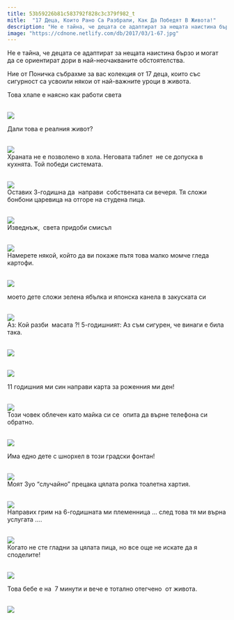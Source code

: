 ```yaml
---
title: 53b59226b81c583792f828c3c379f982_t
mitle:  "17 Деца, Които Рано Са Разбрали, Как Да Победят В Живота!"
description: "Не е тайна, че децата се адаптират за нещата наистина бързо и могат да се ориентират дори в най-неочакваните обстоятелства. Ние от Поничка събрахме за вас колекция"
image: "https://cdnone.netlify.com/db/2017/03/1-67.jpg"
---
```


 <p>Не е тайна, че децата се адаптират за нещата наистина бързо и могат да се ориентират дори в най-неочакваните обстоятелства.</p>      <p>Ние от Поничка събрахме за вас колекция от 17 деца, които със сигурност са усвоили някои от най-важните уроци в живота.</p> <p>Това хлапе е наясно как работи света</p> <p> <br/><img src="https://cdnone.netlify.com/db/2017/03/1-67.jpg"/><br/></p>      <p> Дали това е реалния живот?</p> <p> <br/><img src="https://cdnone.netlify.com/db/2017/03/2-63.jpg"/><br/> Храната не е позволено в хола. Неговата таблет  не се допуска в кухнята. Той победи системата.</p> <p> <br/><img src="https://cdnone.netlify.com/db/2017/03/3-65.jpg"/><br/> Оставих 3-годишна да  направи  собствената си вечеря. Тя сложи бонбони царевица на отгоре на студена пица.</p> <p> <br/><img src="https://cdnone.netlify.com/db/2017/03/4-62.jpg"/><br/> Изведнъж,  света придоби смисъл</p>      <p> <br/><img src="https://cdnone.netlify.com/db/2017/03/5-63.jpg"/><br/> Намерете някой, който да ви покаже пътя това малко момче гледа картофи.</p> <p> <br/><img src="https://cdnone.netlify.com/db/2017/03/6-56.jpg"/><br/></p> <p> моето дете сложи зелена ябълка и японска канела в закуската си</p> <p> <br/><img src="https://cdnone.netlify.com/db/2017/03/7-58.jpg"/><br/> Аз: Кой разби  масата ?! 5-годишният: Аз съм сигурен, че винаги е била така.</p> <p> <br/><img src="https://cdnone.netlify.com/db/2017/03/9-55.jpg"/><br/></p> <p> <br/><img src="https://cdnone.netlify.com/db/2017/03/10-53.jpg"/><br/></p>      <p>11 годишния ми син направи карта за роженния ми ден!</p> <p> <br/><img src="https://cdnone.netlify.com/db/2017/03/11-49.jpg"/><br/> Този човек облечен като майка си се  опита да върне телефона си обратно.</p> <p> <br/><img src="https://cdnone.netlify.com/db/2017/03/12-48.jpg"/><br/></p> <p>Има едно дете с шнорхел в този градски фонтан!</p>      <p> <br/><img src="https://cdnone.netlify.com/db/2017/03/13-47.jpg"/><br/> Моят 3yo “случайно” прецака цялата ролка тоалетна хартия.</p> <p> <br/><img src="https://cdnone.netlify.com/db/2017/03/14-45.jpg"/><br/> Направих грим на 6-годишната ми племенница … след това тя ми върна услугата ….</p> <p> <br/><img src="https://cdnone.netlify.com/db/2017/03/15-41.jpg"/><br/> Когато не сте гладни за цялата пица, но все още не искате да я споделите!</p> <p> <br/><img src="https://cdnone.netlify.com/db/2017/03/16-34.jpg"/><br/></p>  <p>Това бебе е на  7 минути и вече е тотално отегчено  от живота.</p> <p> <br/><img src="https://cdnone.netlify.com/db/2017/03/17-29.jpg"/><br/></p>       